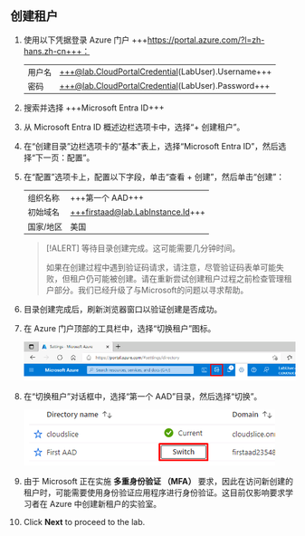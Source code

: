 ## 创建租户

1. 使用以下凭据登录 Azure 门户 +++https://portal.azure.com/?l=zh-hans.zh-cn+++：

    |||
    |--|--|
    |用户名|+++@lab.CloudPortalCredential(LabUser).Username+++|
    |密码|+++@lab.CloudPortalCredential(LabUser).Password+++|

1. 搜索并选择 +++Microsoft Entra ID+++

1. 从 Microsoft Entra ID 概述边栏选项卡中，选择“+ 创建租户”。

1. 在“创建目录”边栏选项卡的“基本”表上，选择“Microsoft Entra ID”，然后选择“下一页：配置”。

1. 在“配置”选项卡上，配置以下字段，单击“查看 + 创建”，然后单击“创建”：

    |||
    |--|--|
    |组织名称|+++第一个 AAD+++|
    |初始域名|+++firstaad@lab.LabInstance.Id+++|
    |国家/地区|美国|

    >[!ALERT] 等待目录创建完成。这可能需要几分钟时间。
    >
    > 如果在创建过程中遇到验证码请求，请注意，尽管验证码表单可能失败，但租户仍可能被创建。请在重新尝试创建租户过程之前检查管理租户部分。我们已经升级了与Microsoft的问题以寻求帮助。

1. 目录创建完成后，刷新浏览器窗口以验证创建是否成功。

1. 在 Azure 门户顶部的工具栏中，选择“切换租户”图标。

    ![SwitchDir](images/SwitchDir.png)

1. 在“切换租户”对话框中，选择“第一个 AAD”目录，然后选择“切换”。

    ![SwitchTen](images/SwitchTen.png)

1. 由于 Microsoft 正在实施 **多重身份验证 （MFA）** 要求，因此在访问新创建的租户时，可能需要使用身份验证应用程序进行身份验证。这目前仅影响要求学习者在 Azure 中创建新租户的实验室。

1. Click **Next** to proceed to the lab.
